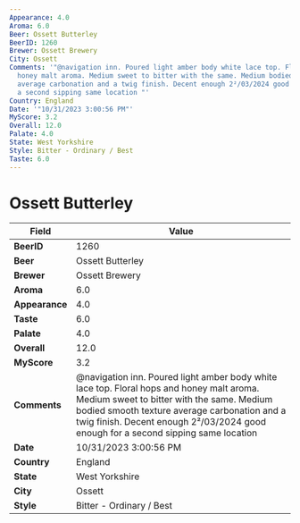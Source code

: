 ```yaml
---
Appearance: 4.0
Aroma: 6.0
Beer: Ossett Butterley
BeerID: 1260
Brewer: Ossett Brewery
City: Ossett
Comments: '"@navigation inn. Poured light amber body white lace top. Floral hops and
  honey malt aroma. Medium sweet to bitter with the same. Medium bodied smooth texture
  average carbonation and a twig finish. Decent enough 2²/03/2024 good enough for
  a second sipping same location "'
Country: England
Date: '"10/31/2023 3:00:56 PM"'
MyScore: 3.2
Overall: 12.0
Palate: 4.0
State: West Yorkshire
Style: Bitter - Ordinary / Best
Taste: 6.0
---
```


# Ossett Butterley

| Field         | Value |
|---------------|-------|
| **BeerID** | 1260 |
| **Beer** | Ossett Butterley |
| **Brewer** | Ossett Brewery |
| **Aroma** | 6.0 |
| **Appearance** | 4.0 |
| **Taste** | 6.0 |
| **Palate** | 4.0 |
| **Overall** | 12.0 |
| **MyScore** | 3.2 |
| **Comments** | @navigation inn. Poured light amber body white lace top. Floral hops and honey malt aroma. Medium sweet to bitter with the same. Medium bodied smooth texture average carbonation and a twig finish. Decent enough 2²/03/2024 good enough for a second sipping same location  |
| **Date** | 10/31/2023 3:00:56 PM |
| **Country** | England |
| **State** | West Yorkshire |
| **City** | Ossett |
| **Style** | Bitter - Ordinary / Best |
